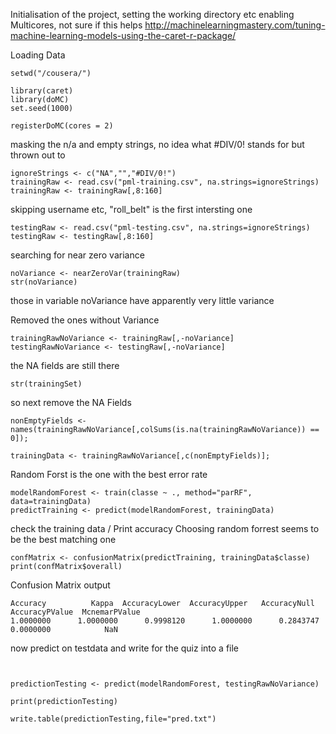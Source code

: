 Initialisation of the project, setting the working directory etc
enabling Multicores, not sure if this helps 
http://machinelearningmastery.com/tuning-machine-learning-models-using-the-caret-r-package/

Loading Data
```{r, message=FALSE}
setwd("/cousera/")

library(caret)
library(doMC)
set.seed(1000)

registerDoMC(cores = 2)
```

masking the n/a and empty strings, no idea what #DIV/0! stands for but thrown out to
```{r, message=FALSE}
ignoreStrings <- c("NA","","#DIV/0!")
trainingRaw <- read.csv("pml-training.csv", na.strings=ignoreStrings)
trainingRaw <- trainingRaw[,8:160]
```
skipping username etc, "roll_belt" is the first intersting one

```{r, message=FALSE}
testingRaw <- read.csv("pml-testing.csv", na.strings=ignoreStrings)
testingRaw <- testingRaw[,8:160]
```
searching for near zero variance

```{r, message=FALSE}
noVariance <- nearZeroVar(trainingRaw)
str(noVariance)
  ```
those in variable noVariance have apparently very little variance

Removed the ones without Variance

```{r, message=FALSE}
trainingRawNoVariance <- trainingRaw[,-noVariance]
testingRawNoVariance <- testingRaw[,-noVariance]
```

the  NA fields are still there
```{r, message=FALSE}
str(trainingSet)
```
so next remove the NA Fields
```{r, message=FALSE}
nonEmptyFields <- names(trainingRawNoVariance[,colSums(is.na(trainingRawNoVariance)) == 0]);

trainingData <- trainingRawNoVariance[,c(nonEmptyFields)];

```
Random Forst is the one with the best error rate
```{r, message=FALSE}
modelRandomForest <- train(classe ~ ., method="parRF", data=trainingData)
predictTraining <- predict(modelRandomForest, trainingData)
```
check the training data / Print accuracy
Choosing random forrest seems to be the best matching one 
 
```{r, message=FALSE}
confMatrix <- confusionMatrix(predictTraining, trainingData$classe)
print(confMatrix$overall)

```
Confusion Matrix output 
```{txt}
Accuracy          Kappa  AccuracyLower  AccuracyUpper   AccuracyNull AccuracyPValue  McnemarPValue 
1.0000000      1.0000000      0.9998120      1.0000000      0.2843747      0.0000000            NaN 
```

 now predict on testdata and write for the quiz into a file
```{r, message=FALSE}


predictionTesting <- predict(modelRandomForest, testingRawNoVariance)

print(predictionTesting)

write.table(predictionTesting,file="pred.txt")

```

